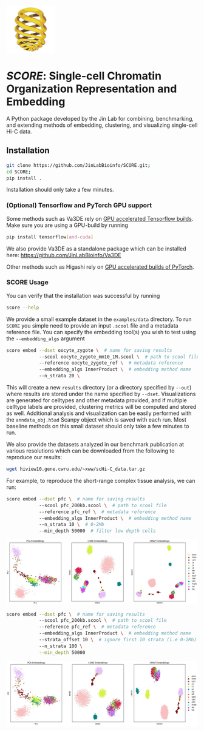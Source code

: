 <img src="docs/source/_static/icon.png" alt="SCORE logo" width="128"/>

# ***SCORE***: Single-cell Chromatin Organization Representation and Embedding



A Python package developed by the Jin Lab for combining, benchmarking, and extending methods of embedding, clustering, and visualizing single-cell Hi-C data.

## Installation

```bash
git clone https://github.com/JinLabBioinfo/SCORE.git;
cd SCORE;
pip install .
```

Installation should only take a few minutes.

### (Optional) Tensorflow and PyTorch GPU support

Some methods such as Va3DE rely on [GPU accelerated Tensorflow builds](https://www.tensorflow.org/install/pip). Make sure you are using a GPU-build by running

```bash
pip install tensorflow[and-cuda]
```

We also provide Va3DE as a standalone package which can be installed here: https://github.com/JinLabBioinfo/Va3DE

Other methods such as Higashi rely on [GPU accelerated builds of PyTorch](https://pytorch.org/get-started/locally/).

### SCORE Usage

You can verify that the installation was successful by running

```bash
score --help
```

We provide a small example dataset in the `examples/data` directory. To run `SCORE` you simple need to provide an input `.scool` file and a metadata reference file. You can specify the embedding tool(s) you wish to test using the `--embedding_algs` argument

```bash
score embed --dset oocyte_zygote \  # name for saving results
            --scool oocyte_zygote_mm10_1M.scool \  # path to scool file
            --reference oocyte_zygote_ref \  # metadata reference
            --embedding_algs InnerProduct \  # embedding method name
            --n_strata 20 \
```

This will create a new `results` directory (or a directory specified by `--out`) where results are stored under the name specified by `--dset`. Visualizations are generated for celltypes and other metadata provided, and if multiple celltype labels are provided, clustering metrics will be computed and stored as well. Additional analysis and visualization can be easily performed with the `anndata_obj.h5ad` Scanpy object which is saved with each run. Most baseline methods on this small dataset should only take a few minutes to run.

We also provide the datasets analyzed in our benchmark publication at various resolutions which can be downloaded from the following to reproduce our results:

```bash
wget hiview10.gene.cwru.edu/~xww/scHi-C_data.tar.gz
```

For example, to reproduce the short-range complex tissue analysis, we can run:

```bash
score embed --dset pfc \  # name for saving results
            --scool pfc_200kb.scool \  # path to scool file
            --reference pfc_ref \  # metadata reference
            --embedding_algs InnerProduct \  # embedding method name
            --n_strata 10 \  # 0-2Mb
            --min_depth 50000  # filter low depth cells
```

![](assets/images/embedding_shortrange.jpg)

```bash
score embed --dset pfc \  # name for saving results
            --scool pfc_200kb.scool \  # path to scool file
            --reference pfc_ref \  # metadata reference
            --embedding_algs InnerProduct \  # embedding method name
            --strata_offset 10 \  # ignore first 10 strata (i.e 0-2Mb)
            --n_strata 100 \
            --min_depth 50000
```

![](assets/images/embedding_longrange.jpg)
